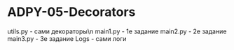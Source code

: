 # ADPY-05-Decorators
utils.py - сами декораторы\n
main1.py - 1е задание
main2.py - 2е задание
main3.py - 3е задание
Logs - сами логи
